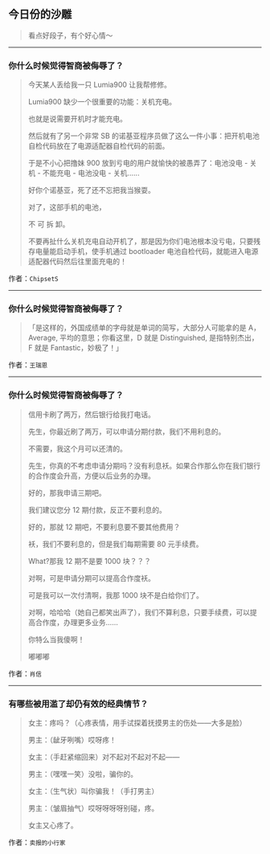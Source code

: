 ## 今日份的沙雕

> 看点好段子，有个好心情～


 
---

### 你什么时候觉得智商被侮辱了？

> 今天某人丢给我一只 Lumia900 让我帮修修。
> 
> Lumia900 缺少一个很重要的功能：关机充电。
> 
> 也就是说需要开机时才能充电。
> 
> 然后就有了另一个非常 SB 的诺基亚程序员做了这么一件小事：把开机电池自检代码放在了电源适配器自检代码的前面。
> 
> 于是不小心把撸妹 900 放到亏电的用户就愉快的被愚弄了：电池没电 - 关机 - 不能充电 - 电池没电 - 关机......
> 
> 好你个诺基亚，死了还不忘把我当猴耍。
> 
> 对了，这部手机的电池，
> 
> 不 可 拆 卸。
> 
> 不要再扯什么关机充电自动开机了，那是因为你们电池根本没亏电，只要残存电量能启动手机，使手机通过 bootloader 电池自检代码，就能进入电源适配器代码然后往里面充电的！


作者：`ChipsetS`

---

### 你什么时候觉得智商被侮辱了？

> 「是这样的，外国成绩单的字母就是单词的简写，大部分人可能拿的是 A，Average, 平均的意思；你看这里，D 就是 Distinguished, 是指特别杰出，F 就是 Fantastic，妙极了！」


作者：`王瑞恩`

---

### 你什么时候觉得智商被侮辱了？

> 信用卡刷了两万，然后银行给我打电话。
> 
> 先生，你最近刷了两万，可以申请分期付款，我们不用利息的。
> 
> 不需要，我这个月可以还清的。
> 
> 先生，你真的不考虑申请分期吗？没有利息袄。如果合作那么你在我们银行的合作度会升高，方便以后业务的办理。
> 
> 好的，那我申请三期吧。
> 
> 我们建议您分 12 期付款，反正不要利息的。
> 
> 好的，那就 12 期吧，不要利息要不要其他费用？
> 
> 袄，我们不要利息的，但是我们每期需要 80 元手续费。
> 
> What?那我 12 期不是要 1000 块？？？
> 
> 对啊，可是申请分期可以提高合作度袄。
> 
> 可是我可以一次付清啊，我那 1000 块不是白给你们了。
> 
> 对啊，哈哈哈（她自己都笑出声了），我们不算利息，只要手续费，可以提高合作度，办理更多业务……
> 
> 你特么当我傻啊！
> 
> 嘟嘟嘟


作者：`肖信`

---

### 有哪些被用滥了却仍有效的经典情节？

> 女主：疼吗？（心疼表情，用手试探着抚摸男主的伤处——大多是脸）
> 
> 男主：（龇牙咧嘴）哎呀疼！
> 
> 女主：（手赶紧缩回来）对不起对不起对不起——
> 
> 男主：（嘿嘿一笑）没啦，骗你的。
> 
> 女主：（生气状）叫你骗我！（手打男主）
> 
> 男主：（皱眉抽气）哎呀呀呀呀别碰，疼。
> 
> 女主又心疼了。


作者：`卖报的小行家`